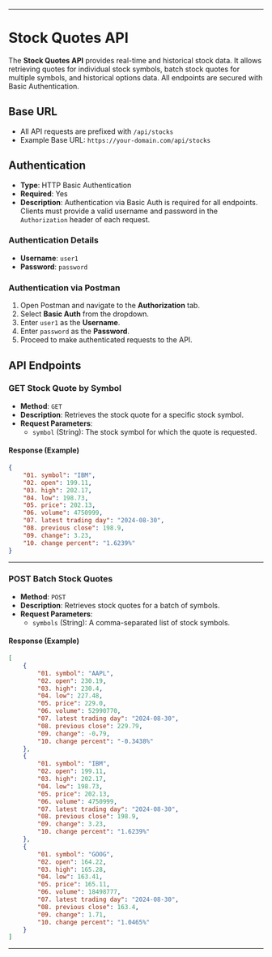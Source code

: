 

---

# **Stock Quotes API**

The **Stock Quotes API** provides real-time and historical stock data. It allows retrieving quotes for individual stock symbols, batch stock quotes for multiple symbols, and historical options data. All endpoints are secured with Basic Authentication.

## **Base URL**
- All API requests are prefixed with `/api/stocks`
- Example Base URL: `https://your-domain.com/api/stocks`

## **Authentication**
- **Type**: HTTP Basic Authentication
- **Required**: Yes
- **Description**: Authentication via Basic Auth is required for all endpoints. Clients must provide a valid username and password in the `Authorization` header of each request.

### **Authentication Details**
- **Username**: `user1`
- **Password**: `password`

### **Authentication via Postman**
1. Open Postman and navigate to the **Authorization** tab.
2. Select **Basic Auth** from the dropdown.
3. Enter `user1` as the **Username**.
4. Enter `password` as the **Password**.
5. Proceed to make authenticated requests to the API.

## **API Endpoints**

### **GET Stock Quote by Symbol**
- **Method**: `GET`
- **Description**: Retrieves the stock quote for a specific stock symbol.
- **Request Parameters**:
  - `symbol` (String): The stock symbol for which the quote is requested.

#### **Response (Example)**
```json
{
    "01. symbol": "IBM",
    "02. open": 199.11,
    "03. high": 202.17,
    "04. low": 198.73,
    "05. price": 202.13,
    "06. volume": 4750999,
    "07. latest trading day": "2024-08-30",
    "08. previous close": 198.9,
    "09. change": 3.23,
    "10. change percent": "1.6239%"
}
```

---

### **POST Batch Stock Quotes**
- **Method**: `POST`
- **Description**: Retrieves stock quotes for a batch of symbols.
- **Request Parameters**:
  - `symbols` (String): A comma-separated list of stock symbols.

#### **Response (Example)**
```json
[
    {
        "01. symbol": "AAPL",
        "02. open": 230.19,
        "03. high": 230.4,
        "04. low": 227.48,
        "05. price": 229.0,
        "06. volume": 52990770,
        "07. latest trading day": "2024-08-30",
        "08. previous close": 229.79,
        "09. change": -0.79,
        "10. change percent": "-0.3438%"
    },
    {
        "01. symbol": "IBM",
        "02. open": 199.11,
        "03. high": 202.17,
        "04. low": 198.73,
        "05. price": 202.13,
        "06. volume": 4750999,
        "07. latest trading day": "2024-08-30",
        "08. previous close": 198.9,
        "09. change": 3.23,
        "10. change percent": "1.6239%"
    },
    {
        "01. symbol": "GOOG",
        "02. open": 164.22,
        "03. high": 165.28,
        "04. low": 163.41,
        "05. price": 165.11,
        "06. volume": 18498777,
        "07. latest trading day": "2024-08-30",
        "08. previous close": 163.4,
        "09. change": 1.71,
        "10. change percent": "1.0465%"
    }
]
```

---


